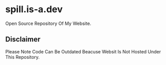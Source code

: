 # spill.is-a.dev
Open Source Repository Of My Website. 
## Disclaimer
Please Note Code Can Be Outdated Beacuse Websit Is Not Hosted Under This Repository.
